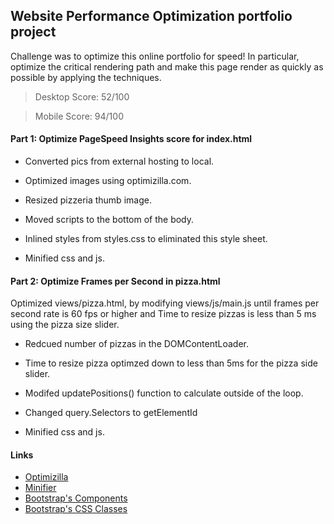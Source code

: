 ## Website Performance Optimization portfolio project

Challenge was to optimize this online portfolio for speed! In particular, optimize the critical rendering path and make this page render as quickly as possible by applying the techniques.

> Desktop Score: 52/100

> Mobile Score: 94/100
  

#### Part 1: Optimize PageSpeed Insights score for index.html

 * Converted pics from external hosting to local.
 
 * Optimized images using optimizilla.com.
 
 * Resized pizzeria thumb image.
 
 * Moved scripts to the bottom of the body.
 
 * Inlined styles from styles.css to eliminated this style sheet.
 
 * Minified css and js.


#### Part 2: Optimize Frames per Second in pizza.html

Optimized views/pizza.html, by modifying views/js/main.js until frames per second rate is 60 fps or higher and Time to resize pizzas is less than 5 ms using the pizza size slider.
 
 * Redcued number of pizzas in the DOMContentLoader.
 
 * Time to resize pizza optimzed down to less than 5ms for the pizza side slider.
 
 * Modifed updatePositions() function to calculate outside of the loop.
 
 * Changed query.Selectors to getElementId

 * Minified css and js.

#### Links

* <a href="http://optimizilla.com">Optimizilla</a>
* <a href="https://www.minifier.org/">Minifier</a>
* <a href="http://getbootstrap.com/components/">Bootstrap's Components</a>
* <a href="http://getbootstrap.com/css/">Bootstrap's CSS Classes</a>
